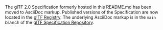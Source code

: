<!--
Copyright 2014-2021 The Khronos Group Inc.
SPDX-License-Identifier: CC-BY-4.0
-->

The glTF 2.0 Specification formerly hosted in this README.md has been moved
to AsciiDoc markup. Published versions of the Specification are now located
in the [glTF Registry](https://www.khronos.org/registry/glTF). The
underlying AsciiDoc markup is in the `main` branch of the [glTF
Specification Repository](https://www.github.com/KhronosGroup/glTF).
